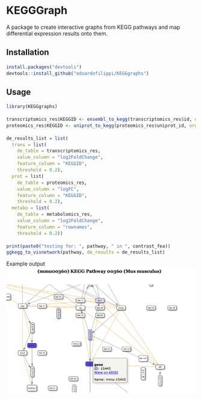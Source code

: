 # KEGGGraph

A package to create interactive graphs from KEGG pathways and map differential expression results onto them.

## Installation

```R
install.packages("devtools")     
devtools::install_github("edoardofilippi/KEGGgraphs")
```
## Usage

```R
library(KEGGgraphs)

transcriptomics_res$KEGGID <- ensembl_to_kegg(transcriptomics_res$id, organism = "mouse")
proteomics_res$KEGGID <- uniprot_to_kegg(proteomics_res$uniprot_id, organism = "mouse")

de_results_list = list(
  trans = list(
    de_table = transcriptomics_res, 
    value_column = "log2FoldChange", 
    feature_column = "KEGGID", 
    threshold = 0.2),
  prot = list(
    de_table = proteomics_res, 
    value_column = "logFC", 
    feature_column = "KEGGID", 
    threshold = 0.2),
  metabo = list(
    de_table = metabolomics_res, 
    value_column = "log2FoldChange", 
    feature_column = "rownames", 
    threshold = 0.2))

print(paste0("testing for: ", pathway, " in ", contrast_fea))
ggkegg_to_visnetwork(pathway, de_results = de_results_list)
```

Example output  
![Example KEGGGraph Output](inst/extdata/example_output.png)



